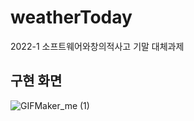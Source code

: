 # weatherToday
2022-1 소프트웨어와창의적사고 기말 대체과제

## 구현 화면

![GIFMaker_me (1)](https://github.com/www-spam/weatherToday/assets/102578109/e84b244e-6a69-410b-9925-7eb0a9a8ab82)
